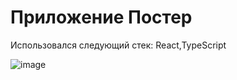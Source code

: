 # Приложение Постер

Использовался следующий стек: React,TypeScript

![image](https://github.com/user-attachments/assets/a0f1064e-132d-49b7-b2db-b5353f9ae958)
